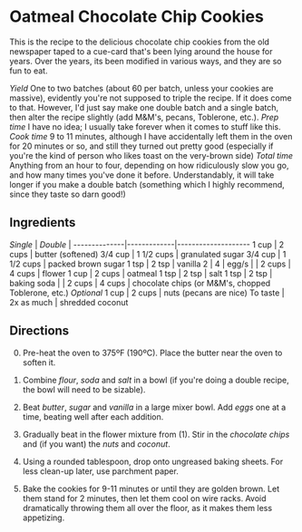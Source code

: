 Oatmeal Chocolate Chip Cookies
==============================
This is the recipe to the delicious chocolate chip cookies from the old newspaper taped to a cue-card that's been lying around the house for years. Over the years, its been modified in various ways, and they are so fun to eat.

*Yield*         One to two batches (about 60 per batch, unless your cookies are massive), evidently you're not supposed to triple the recipe. If it does come to that. However, I'd just say make one double batch and a single batch, then alter the recipe slightly (add M&M's, pecans, Toblerone, etc.).
*Prep time*     I have no idea; I usually take forever when it comes to stuff like this.
*Cook time*     9 to 11 minutes, although I have accidentally left them in the oven for 20 minutes or so, and still they turned out pretty good (especially if you're the kind of person who likes toast on the very-brown side)
*Total time*    Anything from an hour to four, depending on how ridiculously slow you go, and how many times you've done it before. Understandably, it will take longer if you make a double batch (something which I highly recommend, since they taste so darn good!)

Ingredients
-----------
*Single*      |  *Double*   |
--------------|-------------|--------------------
1 cup         |  2 cups     | butter (softened)
3/4 cup       |  1 1/2 cups | granulated sugar
3/4 cup       |  1 1/2 cups | packed brown sugar
1 tsp         |  2 tsp      | vanilla
2             |  4          | egg/s
              |             |
2 cups        |  4 cups     | flower
1 cup         |  2 cups     | oatmeal
1 tsp         |  2 tsp      | salt
1 tsp         |  2 tsp      | baking soda
              |             |
2 cups        |  4 cups     | chocolate chips (or M&M's, chopped Toblerone, etc.)
                *Optional*
1 cup         |  2 cups     | nuts (pecans are nice)
To taste      |  2x as much | shredded coconut

Directions
----------
0.  Pre-heat the oven to 375ºF (190ºC). Place the butter near the oven to soften it.

1.  Combine *flour*, *soda* and *salt* in a bowl (if you're doing a double recipe, the bowl will need to be sizable).

2.  Beat *butter*, *sugar* and *vanilla* in a large mixer bowl. Add *eggs* one at a time, beating well after each addition.

3.  Gradually beat in the flower mixture from (1). Stir in the *chocolate chips* and (if you want) the *nuts* and *coconut*.

4.  Using a rounded tablespoon, drop onto ungreased baking sheets. For less clean-up later, use parchment paper.

5.  Bake the cookies for 9-11 minutes or until they are golden brown. Let them stand for 2 minutes, then let them cool on wire racks. Avoid dramatically throwing them all over the floor, as it makes them less appetizing.
